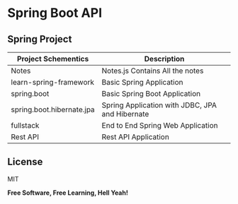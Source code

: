 # Spring Boot API

## Spring Project

| Project Schementics       | Description                                     |
| ------------------------- | ----------------------------------------------- |
| Notes                     | Notes.js Contains All the notes                 |
| learn-spring-framework    | Basic Spring Application                        |
| spring.boot               | Basic Spring Boot Application                   |
| spring.boot.hibernate.jpa | Spring Application with JDBC, JPA and Hibernate |
| fullstack                 | End to End Spring Web Application               |
| Rest API                  | Rest API Application                            |

## License

MIT

**Free Software, Free Learning, Hell Yeah!**
